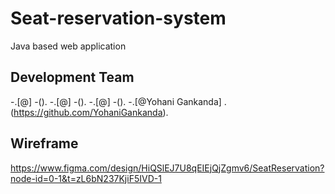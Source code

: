 # Seat-reservation-system
Java based web application 

## Development Team
-.[@]
-().
-.[@]
-().
-.[@]
-().
-.[@Yohani Gankanda]
.(https://github.com/YohaniGankanda).

## Wireframe
https://www.figma.com/design/HiQSlEJ7U8qEIEjQjZgmv6/SeatReservation?node-id=0-1&t=zL6bN237KjiF5IVD-1
